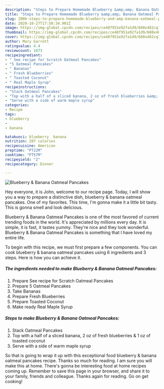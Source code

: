 ```yaml
---
description: "Steps to Prepare Homemade Blueberry &amp;amp; Banana Oatmeal Pancakes"
title: "Steps to Prepare Homemade Blueberry &amp;amp; Banana Oatmeal Pancakes"
slug: 2006-steps-to-prepare-homemade-blueberry-and-amp-banana-oatmeal-pancakes
date: 2020-10-27T17:58:34.901Z
image: https://img-global.cpcdn.com/recipes/ce48f951e92fa1d9/680x482cq70/blueberry-banana-oatmeal-pancakes-recipe-main-photo.jpg
thumbnail: https://img-global.cpcdn.com/recipes/ce48f951e92fa1d9/680x482cq70/blueberry-banana-oatmeal-pancakes-recipe-main-photo.jpg
cover: https://img-global.cpcdn.com/recipes/ce48f951e92fa1d9/680x482cq70/blueberry-banana-oatmeal-pancakes-recipe-main-photo.jpg
author: Mary Garrett
ratingvalue: 4.4
reviewcount: 1873
recipeingredient:
- " See recipe for Scratch Oatmeal Pancakes"
- "5 Oatmeal Pancakes"
- " Bananas"
- " Fresh Blueberries"
- " Toasted Coconut"
- " Real Maple Syrup"
recipeinstructions:
- "Stack Oatmeal Pancakes"
- "Top with a half of a sliced banana, 2 oz of fresh blueberries &amp; 1 oz of toasted coconut"
- "Serve with a side of warm maple syrup"
categories:
- Recipe
tags:
- blueberry
- 
- banana

katakunci: blueberry  banana 
nutrition: 207 calories
recipecuisine: American
preptime: "PT22M"
cooktime: "PT57M"
recipeyield: "2"
recipecategory: Dinner

---
```



![Blueberry &amp; Banana Oatmeal Pancakes](https://img-global.cpcdn.com/recipes/ce48f951e92fa1d9/680x482cq70/blueberry-banana-oatmeal-pancakes-recipe-main-photo.jpg)

Hey everyone, it is John, welcome to our recipe page. Today, I will show you a way to prepare a distinctive dish, blueberry &amp; banana oatmeal pancakes. One of my favorites. This time, I'm gonna make it a little bit tasty. This is gonna smell and look delicious.

Blueberry &amp; Banana Oatmeal Pancakes is one of the most favored of current trending foods in the world. It's appreciated by millions every day. It is simple, it is fast, it tastes yummy. They're nice and they look wonderful. Blueberry &amp; Banana Oatmeal Pancakes is something that I have loved my entire life.




To begin with this recipe, we must first prepare a few components. You can cook blueberry &amp; banana oatmeal pancakes using 6 ingredients and 3 steps. Here is how you can achieve it.

<!--inarticleads1-->

##### The ingredients needed to make Blueberry &amp; Banana Oatmeal Pancakes:

1. Prepare  See recipe for Scratch Oatmeal Pancakes
1. Prepare 5 Oatmeal Pancakes
1. Take  Bananas
1. Prepare  Fresh Blueberries
1. Prepare  Toasted Coconut
1. Make ready  Real Maple Syrup




<!--inarticleads2-->

##### Steps to make Blueberry &amp; Banana Oatmeal Pancakes:

1. Stack Oatmeal Pancakes
1. Top with a half of a sliced banana, 2 oz of fresh blueberries &amp; 1 oz of toasted coconut
1. Serve with a side of warm maple syrup




So that is going to wrap it up with this exceptional food blueberry &amp; banana oatmeal pancakes recipe. Thanks so much for reading. I am sure you will make this at home. There's gonna be interesting food at home recipes coming up. Remember to save this page in your browser, and share it to your family, friends and colleague. Thanks again for reading. Go on get cooking!
